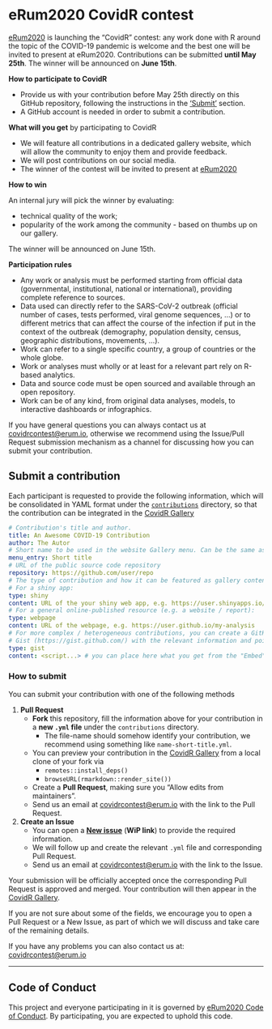 
# eRum2020 CovidR contest

[eRum2020](https://2020.erum.io/) is launching the “CovidR” contest: any
work done with R around the topic of the COVID-19 pandemic is welcome
and the best one will be invited to present at eRum2020. Contributions
can be submitted **until May 25th**. The winner will be announced on
**June 15th**.

**How to participate to CovidR**

  - Provide us with your contribution before May 25th directly on this
    GitHub repository, following the instructions in the
    [‘Submit’](#submit-a-contribution) section.
  - A GitHub account is needed in order to submit a contribution.

**What will you get** by participating to CovidR

  - We will feature all contributions in a dedicated gallery website,
    which will allow the community to enjoy them and provide feedback.
  - We will post contributions on our social media.
  - The winner of the contest will be invited to present at
    [eRum2020](https://2020.erum.io/)

**How to win**

An internal jury will pick the winner by evaluating:

  - technical quality of the work;
  - popularity of the work among the community - based on thumbs up on
    our gallery.

The winner will be announced on June 15th.

**Participation rules**

  - Any work or analysis must be performed starting from official data
    (governmental, institutional, national or international), providing
    complete reference to sources.
  - Data used can directly refer to the SARS-CoV-2 outbreak (official
    number of cases, tests performed, viral genome sequences, …) or to
    different metrics that can affect the course of the infection if put
    in the context of the outbreak (demography, population density,
    census, geographic distributions, movements, …).
  - Work can refer to a single specific country, a group of countries or
    the whole globe.
  - Work or analyses must wholly or at least for a relevant part rely on
    R-based analytics.
  - Data and source code must be open sourced and available through an
    open repository.
  - Work can be of any kind, from original data analyses, models, to
    interactive dashboards or infographics.

If you have general questions you can always contact us at
<covidrcontest@erum.io>, otherwise we recommend using the Issue/Pull
Request submission mechanism as a channel for discussing how you can
submit your contribution.

## Submit a contribution

Each participant is requested to provide the following information,
which will be consolidated in YAML format under the
[`contributions`](contributions) directory, so that the contribution can
be integrated in the [CovidR
Gallery](https://milano-r.github.io/erum2020-covidr-contest)

``` yaml
# Contribution's title and author.
title: An Awesome COVID-19 Contribution
author: The Autor
# Short name to be used in the website Gallery menu. Can be the same as title.
menu_entry: Short title
# URL of the public source code repository
repository: https://github.com/user/repo
# The type of contribution and how it can be featured as gallery content. Pick one type.
# For a shiny app:
type: shiny
content: URL of the your shiny web app, e.g. https://user.shinyapps.io/my-app
# For a general online-published resource (e.g. a website / report):
type: webpage
content: URL of the webpage, e.g. https://user.github.io/my-analysis
# For more complex / heterogeneous contributions, you can create a GitHub
# Gist (https://gist.github.com/) with the relevant information and pointers
type: gist
content: <script...> # you can place here what you get from the "Embed" button
```

### How to submit

You can submit your contribution with one of the following methods

1.  **Pull Request**
      - **Fork** this repository, fill the information above for your
        contribution in a **new `.yml` file** under the `contributions`
        directory.
          - The file-name should somehow identify your contribution, we
            recommend using something like `name-short-title.yml`.
      - You can preview your contribution in the [CovidR
        Gallery](https://milano-r.github.io/erum2020-covidr-contest)
        from a local clone of your fork via
          - `remotes::install_deps()`
          - `browseURL(rmarkdown::render_site())`
      - Create a **Pull Request**, making sure you “Allow edits from
        maintainers”.
      - Send us an email at <covidrcontest@erum.io> with the link to the
        Pull Request.
2.  **Create an Issue**
      - You can open a [**New
        issue**](https://github.com/riccardoporreca/test-github-community/issues/new/choose)
        (**WiP link**) to provide the required information.
      - We will follow up and create the relevant `.yml` file and
        corresponding Pull Request.
      - Send us an email at <covidrcontest@erum.io> with the link to the
        Issue.

Your submission will be officially accepted once the corresponding Pull
Request is approved and merged. Your contribution will then appear in
the [CovidR
Gallery](https://milano-r.github.io/erum2020-covidr-contest).

If you are not sure about some of the fields, we encourage you to open a
Pull Request or a New Issue, as part of which we will discuss and take
care of the remaining details.

If you have any problems you can also contact us at:
<covidrcontest@erum.io>

-----

## Code of Conduct

This project and everyone participating in it is governed by [eRum2020
Code of Conduct](https://2020.erum.io/about/code-of-conduct). By
participating, you are expected to uphold this code.
